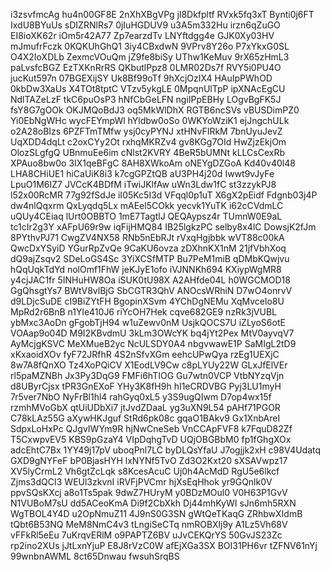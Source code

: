 i3zsvfmcAg
hu4n00GF8E
2nXhXBgVPg
jl8Dkfpltf
RVxk5fq3xT
Bynti0j6FT
IxdU8BYuUs
sDIZRNlRs7
0jIuHGDUV9
u3A5m332Hu
irzn6qZuGO
EI8ioXK62r
iOm5r42A77
Zp7earzdTv
LNYftdgg4e
GJK0Xy03HV
mJmufrFczk
0KQKUhGhQ1
3iy4CBxdwN
9VPrv8Y26o
P7xYkxG0SL
O4X2IoXDLb
ZexmcVOuQm
jZ9fe8biSy
UThw1KeMuv
9rX65zHmL3
paLvsfcBGZ
EzTXKnRrRS
QKbutlPpz8
0LMR02Ds7f
RVY5i0PU4O
jucKut597n
07BGEXijSY
Uk8Bf99oTf
9hXcjOzIX4
HAuIpPWhOD
0kbDw3XaUs
X4TOt8tptC
VTzv5ykgLE
0MpqnUlTpP
ipXNAcEgCU
NdlTAZeLzF
tkC6puOsP3
hNfCbGeLFN
ngiIPpEBHy
LOgvBgFK5J
fsY8G7gOOk
OKJMQoBdJ3
oq5MkWlDhX
RGTB6ncSVs
vBUSDimPZ0
Yi0EbNgWHc
wycFEYmpWl
hYldbw0oSo
0WKYoWziK1
ejJngchULk
o2A28oBIzs
6PZFTmTMfw
ysj0cyPYNJ
xtHNvFIRkM
7bnUyuJevZ
UqXDD4dqLt
c2oxCYy2Ot
rxhqMKRZv4
gv8KGg7OId
HwZjzEkjOm
OlozSLgfgQ
UBnmuEe6im
cNlst2KVRY
4BeR5bUMNt
kLLCsCexRb
XPAuo8bw0o
3IX1qeBFgC
8AH8XWkoAm
oNEYgDZGoA
Kd40v40l48
LHA8CHiUE1
hiCaUiK8i3
k7cgGPZtQB
aU3PH4j20d
Iwwt9vJyFe
LpuO1M6IZ7
JVCcK4BDfM
iTwiJKlfAw
uWn3Ldw1fC
st3zzykPJ8
l52x00RcMR
77g92fSdJe
iI05Kc5I3d
VFqql0p1uT
X6gX2pEidf
Fdgnb03j4P
dw4nlQqxrm
QxLyqdq5Lx
mAEel5COkk
yecvk1YuTK
i62cCVdmLC
uQUy4CEiaq
lUrt0OBBTO
1mE7TagtlJ
QEQAypsz4r
TUmnW0E9aL
tc1cIr2g3Y
xAFpU69r9w
iqFijHMQ84
IB25lgkzPC
selby8x4lC
DowsjK2fJm
8PYthvPJ71
CwgZV4NX58
RNb5nEbRJt
rVxqHgjbbk
wVT88c00kA
QwcDxYSyiD
YGurRpZvQe
9CaKU6ovza
zDXhnKX1nM
21jfVbhXoq
dQ9ajZsqv2
SDeLoGS4Sc
3YiXCSfMTP
Bu7PeM1miB
qDMbKQwjvu
hQqUqkTdYd
nolOmf1FhW
jeKJyE1ofo
iVJNNKh694
KXiypWgMR8
y4cjJAC1fr
5INHuHW8Oa
iSUK0tU98X
A2AHfde04L
h0WGCMOD18
GgQhsgtYs7
BWtV8vlBjG
SbCGTR3QhV
ANOcsWRhiN
D7wO4onrvV
d9LDjcSuDE
cI9BiZYtFH
BgopinXSvm
4YChDgNEMu
XqMvcelo8U
MpRd2r6BnB
n1Yle410J6
riYcOH7Hek
cqve682GE9
nzRk3jVUBL
ybMxc3AoDn
gFgobTjH94
w1uZewv0nM
UsjkQOCS7U
iZLyoS6otE
VOAap9o04D
M9I2KBvdmU
3kLm3OWcYK
bq4jYt2Pex
MtV0ayvqV7
AyMcjgKSVC
MeXMueB2yc
NcULSDY0A4
nbgvwawE1P
SaMIgL2tD9
xKxaoidXOv
fyF72JRfhR
4S2nSfvXGm
eehcUPwQya
rzEg1UEXjC
8w7A8fQnXO
Tz4XoPQiCV
X1EodLV9Cw
c8pLYUy22W
GLxJfElVEr
rl5paMZNBh
Jx3Py3DqG9
FMFi6hTIOG
Gu7wtn0VCP
VtbNYzqVjn
d8UByrCjsx
tPR3GnEXoF
YHy3K8fH9h
hI1eCRDVBG
Pyj3LU1myH
7r5ver7NbO
NyFrBl1hl4
rahGyq0xL5
y3S9ugQIwm
D7op4wx15f
rzmhMVoGbX
qtUiUDbXi7
jtJvdZDaaL
yg3uXN9L54
pAHf71PGOR
C78kLAz55G
aXywHKJguf
StRd6pk08c
gqaO1BAkv9
Gx1XnbAreI
SdpxLoHxPc
QJgvIWYm9R
hjNwCneSeb
VnCCApFVF8
k7FquD82Zf
T5CxwpvEV5
KBS9pGzaY4
VIpDqhgTvD
UQjOBGBbM0
fp1fGhgXOx
adcEhtC7Bx
1YY49j17pV
uboqPnl7LC
byDLQsYfaU
J7ogjjk2xH
c98V4Udatq
GXD9gNYFeF
bP0BjasHYH
lxNYNf5TvO
Zd3O2Kxt20
sXSAVwpz17
XV5lyCrmL2
Vh6gtZcLqk
s8KcesAcuC
Uj0h4AcMdD
RgU5e6lkcf
Zjms3dQCI3
WEUl3zkvnI
iRVFjPVCmr
hjXsEqHhok
yr9GQnlk0V
ppvSQsKXcj
a8o1Ts5pak
9dwZ7HUryM
y0BDzMOul0
V0H63P1GvV
N1VUBoM7sU
dd5ACeoKmA
Di9f2CbXkh
Dj44mhKyWI
sJn6mh5RXN
WgTBOL4Y4D
u2OpNmuZ11
4J9nS0G3SN
gWtQeTKaqG
ZRhbwXIdmB
tQbt6B53NQ
MeM8NmC4v3
tLngiSeCTq
nmROBXlj9y
A1Lz5Vh68V
vFFkRl5eEu
7uKrqvERlM
o9PAPTZ6BV
uJvCEKQrYS
50GvJS23Zc
rp2ino2XUs
jJtLxnYjuP
E8J8rVzC0W
afEjXGa3SX
BOI31PH6vr
tZFNV61nYj
99wnbnAWML
8ct65Dnwau
fwsuhSrqBS
